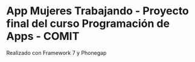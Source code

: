 # App Mujeres Trabajando - Proyecto final del curso Programación de Apps - COMIT

Realizado con Framework 7 y Phonegap

